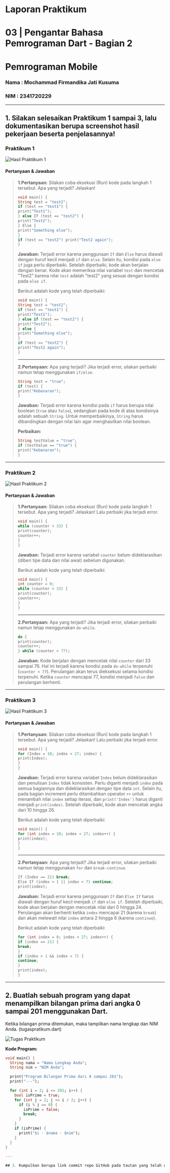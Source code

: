 # Laporan Praktikum 
# 03 | Pengantar Bahasa Pemrograman Dart - Bagian 2 
# Pemrograman Mobile

### Nama    : Mochammad Firmandika Jati Kusuma
### NIM     : 2341720229

---

## 1. Silakan selesaikan Praktikum 1 sampai 3, lalu dokumentasikan berupa screenshot hasil pekerjaan beserta penjelasannya!

### Praktikum 1

![Hasil Praktikum 1](img/Praktikum1.JPG)

#### Pertanyaan & Jawaban

> **1.Pertanyaan:**
> Silakan coba eksekusi (Run) kode pada langkah 1 tersebut. Apa yang terjadi? Jelaskan!
>
> ```dart
> void main() {
> String test = "test2";
> if (test == "test1") {
> print("Test1");
> } else If (test == "test2") {
> print("Test2");
> } Else {
> print("Something else");
> }
> if (test == "test2") print("Test2 again");
> }
> ```
>
> **Jawaban:**
> Terjadi error karena penggunaan `If` dan `Else` harus diawali dengan huruf kecil menjadi `if` dan `else`. Selain itu, kondisi pada `else if` juga perlu diperbaiki. Setelah diperbaiki, kode akan berjalan dengan benar. Kode akan memeriksa nilai variabel `test` dan mencetak "Test2" karena nilai `test` adalah "test2" yang sesuai dengan kondisi pada `else if`.
>
> Berikut adalah kode yang telah diperbaiki:
>
> ```dart
> void main() {
> String test = "test2";
> if (test == "test1") {
> print("Test1");
> } else if (test == "test2") {
> print("Test2");
> } else {
> print("Something else");
> }
> if (test == "test2") {
> print("Test2 again");
> }
> ```
>
> ---
>
> **2.Pertanyaan:**
> Apa yang terjadi? Jika terjadi error, silakan perbaiki namun tetap menggunakan `if/else`.
>
> ```dart
> String test = "true";
> if (test) {
> print("Kebenaran");
> }
> ```
>
> **Jawaban:**
> Terjadi error karena kondisi pada `if` harus berupa nilai boolean (`true` atau `false`), sedangkan pada kode di atas kondisinya adalah sebuah `String`. Untuk memperbaikinya, `String` harus dibandingkan dengan nilai lain agar menghasilkan nilai boolean.
>
> **Perbaikan:**
>
> ```dart
> String testValue = "true";
> if (testValue == "true") {
> print("Kebenaran");
> }
> ```

---

### Praktikum 2

![Hasil Praktikum 2](img/Praktikum2.JPG)

#### Pertanyaan & Jawaban

> **1.Pertanyaan:**
> Silakan coba eksekusi (Run) kode pada langkah 1 tersebut. Apa yang terjadi? Jelaskan! Lalu perbaiki jika terjadi error.
>
> ```dart
> void main() {
> while (counter < 33) {
> print(counter);
> counter++;
> }
> }
> ```
>
> **Jawaban:**
> Terjadi error karena variabel `counter` belum dideklarasikan (diberi tipe data dan nilai awal) sebelum digunakan.
>
> Berikut adalah kode yang telah diperbaiki:
>
> ```dart
> void main() {
> int counter = 0;
> while (counter < 33) {
> print(counter);
> counter++;
> }
> }
> ```
>
> ---
>
> **2.Pertanyaan:**
> Apa yang terjadi? Jika terjadi error, silakan perbaiki namun tetap menggunakan `do-while`.
>
> ```dart
> do {
> print(counter);
> counter++;
> } while (counter < 77);
> ```
>
> **Jawaban:**
> Kode berjalan dengan mencetak nilai `counter` dari 33 sampai 76. Hal ini terjadi karena kondisi pada `do-while` terpenuhi (`counter < 77`). Perulangan akan terus dieksekusi selama kondisi terpenuhi. Ketika `counter` mencapai 77, kondisi menjadi `false` dan perulangan berhenti.

---

### Praktikum 3

![Hasil Praktikum 3](img/Praktikum3.JPG)

#### Pertanyaan & Jawaban

> **1.Pertanyaan:**
> Silakan coba eksekusi (Run) kode pada langkah 1 tersebut. Apa yang terjadi? Jelaskan! Lalu perbaiki jika terjadi error.
>
> ```dart
> void main() {
> for (Index = 10; index < 27; index) {
> print(Index);
> }
> }
> ```
>
> **Jawaban:**
> Terjadi error karena variabel `Index` belum dideklarasikan dan penulisan `Index` tidak konsisten. Perlu diganti menjadi `index` pada semua bagiannya dan dideklarasikan dengan tipe data `int`. Selain itu, pada bagian increment perlu ditambahkan operator `++` untuk menambah nilai `index` setiap iterasi, dan `print('Index')` harus diganti menjadi `print(index)`. Setelah diperbaiki, kode akan mencetak angka dari 10 hingga 26.
>
> Berikut adalah kode yang telah diperbaiki:
>
> ```dart
> void main() {
> for (int index = 10; index < 27; index++) {
> print(index);
> }
> }
> ```
>
> ---
>
> **2.Pertanyaan:**
> Apa yang terjadi? Jika terjadi error, silakan perbaiki namun tetap menggunakan `for` dan `break-continue`.
>
> ```dart
> If (Index == 21) break;
> Else If (index > 1 || index < 7) continue;
> print(index);
> ```
>
> **Jawaban:**
> Terjadi error karena penggunaan `If` dan `Else If` harus diawali dengan huruf kecil menjadi `if` dan `else if`. Setelah diperbaiki, kode akan berjalan dengan mencetak nilai dari 0 hingga 24. Perulangan akan berhenti ketika `index` mencapai 21 (karena `break`) dan akan melewati nilai `index` antara 2 hingga 6 (karena `continue`).
>
> Berikut adalah kode yang telah diperbaiki:
>
> ```dart
> for (int index = 0; index < 27; index++) {
> if (index == 21) {
> break;
> }
> if (index > 1 && index < 7) {
> continue;
> }
> print(index);
> }
> ```

---

## 2. Buatlah sebuah program yang dapat menampilkan bilangan prima dari angka 0 sampai 201 menggunakan Dart. 
Ketika bilangan prima ditemukan, maka tampilkan nama lengkap dan NIM Anda. (tugaspratikum.dart)

![Tugas Praktikum](img/TugasPraktikum.JPG)

**Kode Program:**

```dart
void main() {
  String nama = "Nama Lengkap Anda";
  String nim = "NIM Anda";

  print("Program Bilangan Prima dari 0 sampai 201");
  print("---");

  for (int i = 2; i <= 201; i++) {
    bool isPrime = true;
    for (int j = 2; j <= i / 2; j++) {
      if (i % j == 0) {
        isPrime = false;
        break;
      }
    }
    if (isPrime) {
      print("$i - $nama - $nim");
    }
  }
}

---

## 3. Kumpulkan berupa link commit repo GitHub pada tautan yang telah disediakan di grup Telegram! (tugaspratikum.dart)